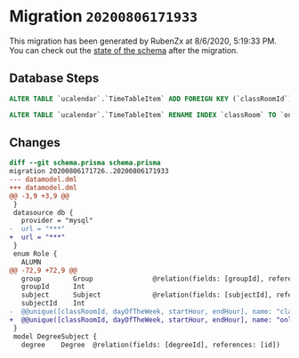 # Migration `20200806171933`

This migration has been generated by RubenZx at 8/6/2020, 5:19:33 PM.
You can check out the [state of the schema](./schema.prisma) after the migration.

## Database Steps

```sql
ALTER TABLE `ucalendar`.`TimeTableItem` ADD FOREIGN KEY (`classRoomId`) REFERENCES `ucalendar`.`ClassRoom`(`id`) ON DELETE CASCADE ON UPDATE CASCADE

ALTER TABLE `ucalendar`.`TimeTableItem` RENAME INDEX `classRoom` TO `onlyOneClassRoom`
```

## Changes

```diff
diff --git schema.prisma schema.prisma
migration 20200806171726..20200806171933
--- datamodel.dml
+++ datamodel.dml
@@ -3,9 +3,9 @@
 }
 datasource db {
   provider = "mysql"
-  url = "***"
+  url = "***"
 }
 enum Role {
   ALUMN
@@ -72,9 +72,9 @@
   group        Group               @relation(fields: [groupId], references: [id])
   groupId      Int
   subject      Subject             @relation(fields: [subjectId], references: [id])
   subjectId    Int
-  @@unique([classRoomId, dayOfTheWeek, startHour, endHour], name: "classRoom")
+  @@unique([classRoomId, dayOfTheWeek, startHour, endHour], name: "onlyOneClassRoom")
 }
 model DegreeSubject {
   degree    Degree  @relation(fields: [degreeId], references: [id])
```



